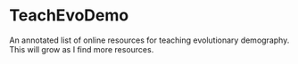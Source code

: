 # TeachEvoDemo
An annotated list of online resources for teaching evolutionary demography.
This will grow as I find more resources.
